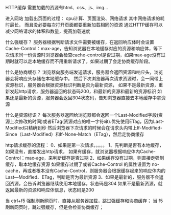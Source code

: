 HTTP缓存
需要加载的资源有html、css、js、img...

进入网站 加载出页面的过程： cpu计算、页面渲染、网络请求
其中网络请求的耗时最长， 而且没必要每次打开页面都要重新加载相同的资源
通过HTTP缓存可以减少网络请求的体积和数量，提高加载速度


什么强缓存？
服务器根据判断请求文件需要被缓存，在返回响应体时会设置Cache-Control：max-age，告知浏览器在本地缓存对应的资源和响应体，等下次请求同一份资源时浏览器会检查cache-control是否过期，如果max-age没有过期时就可以走本地缓存而不用重新请求了，如果过期了会走协商缓存阶段。


什么是协商缓存？
浏览器向服务端发送请求，服务器会返回资源和响应头，浏览器会将响应头存储在本地缓存中。
然后下次浏览器再次请求资源时，会一同带上资源标识，服务器会根据资源标识判断是否为最新资源，
如果不是最新资源，重新发起http请求，服务器返回的状态码200，和最新的资源和最新的资源标识
如果还是最新的资源，服务器会返回304状态码，告知浏览器直接去本地缓存中拿资源


什么是资源标识？
每次服务器返回给浏览器都会返回一个Last-Modified字段(资源上次修改的时间)或者ETag(资源对应的唯一字符串).优先使用ETag，因为Last-Modified只精确到秒
然后浏览器下次请求的时候会在请求头内带上If-Modified-Since（Last-Modified）和If-None-Match（ETag），然后走协商缓存


http请求缓存的流程：
0、如果是第一次请求，。。。。
1、先判断是否有本地缓存，
   如果没有，直接发出http请求，
   如果有缓存，就浏览器根据响应体内Cache-Control：max-age，来判断缓存是否过期
2、如果缓存没有过期，则直接走强制缓存，取本地缓存资源
   如果缓存过期了或者Cache-Control 的属性设置为 no-cache，再或者根本没有Cache-Control，则服务器会根据缓存起来的响应体内的Last—Modified、ETag，判断是否为最新资源
3、如果是最新的，服务器不会返回资源，会告诉浏览器继续使用本地缓存，状态码是304
   如果不是最新资源，就返回最新的资源和响应体信息，状态码是200


当 ctrl+f5 强制刷新网页时，直接从服务器加载，跳过强缓存和协商缓存；
当 f5刷新网页时，跳过强缓存，但是会检查协商缓存；